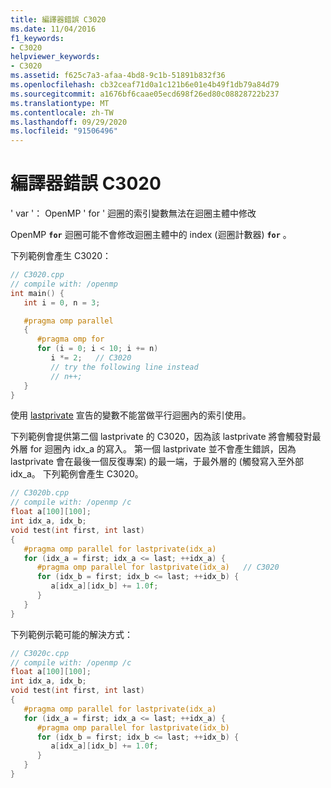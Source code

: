 ```yaml
---
title: 編譯器錯誤 C3020
ms.date: 11/04/2016
f1_keywords:
- C3020
helpviewer_keywords:
- C3020
ms.assetid: f625c7a3-afaa-4bd8-9c1b-51891b832f36
ms.openlocfilehash: cb32ceaf71d0a1c121b6e01e4b49f1db79a84d79
ms.sourcegitcommit: a1676bf6caae05ecd698f26ed80c08828722b237
ms.translationtype: MT
ms.contentlocale: zh-TW
ms.lasthandoff: 09/29/2020
ms.locfileid: "91506496"
---
```

# <a name="compiler-error-c3020"></a>編譯器錯誤 C3020

' var '： OpenMP ' for ' 迴圈的索引變數無法在迴圈主體中修改

OpenMP **`for`** 迴圈可能不會修改迴圈主體中的 index (迴圈計數器) **`for`** 。

下列範例會產生 C3020：

```cpp
// C3020.cpp
// compile with: /openmp
int main() {
   int i = 0, n = 3;

   #pragma omp parallel
   {
      #pragma omp for
      for (i = 0; i < 10; i += n)
         i *= 2;   // C3020
         // try the following line instead
         // n++;
   }
}
```

使用 [lastprivate](../../parallel/openmp/reference/openmp-clauses.md#lastprivate) 宣告的變數不能當做平行迴圈內的索引使用。

下列範例會提供第二個 lastprivate 的 C3020，因為該 lastprivate 將會觸發對最外層 for 迴圈內 idx_a 的寫入。 第一個 lastprivate 並不會產生錯誤，因為 lastprivate 會在最後一個反復專案) 的最一端，于最外層的 (觸發寫入至外部 idx_a。 下列範例會產生 C3020。

```cpp
// C3020b.cpp
// compile with: /openmp /c
float a[100][100];
int idx_a, idx_b;
void test(int first, int last)
{
   #pragma omp parallel for lastprivate(idx_a)
   for (idx_a = first; idx_a <= last; ++idx_a) {
      #pragma omp parallel for lastprivate(idx_a)   // C3020
      for (idx_b = first; idx_b <= last; ++idx_b) {
         a[idx_a][idx_b] += 1.0f;
      }
   }
}
```

下列範例示範可能的解決方式：

```cpp
// C3020c.cpp
// compile with: /openmp /c
float a[100][100];
int idx_a, idx_b;
void test(int first, int last)
{
   #pragma omp parallel for lastprivate(idx_a)
   for (idx_a = first; idx_a <= last; ++idx_a) {
      #pragma omp parallel for lastprivate(idx_b)
      for (idx_b = first; idx_b <= last; ++idx_b) {
         a[idx_a][idx_b] += 1.0f;
      }
   }
}
```
